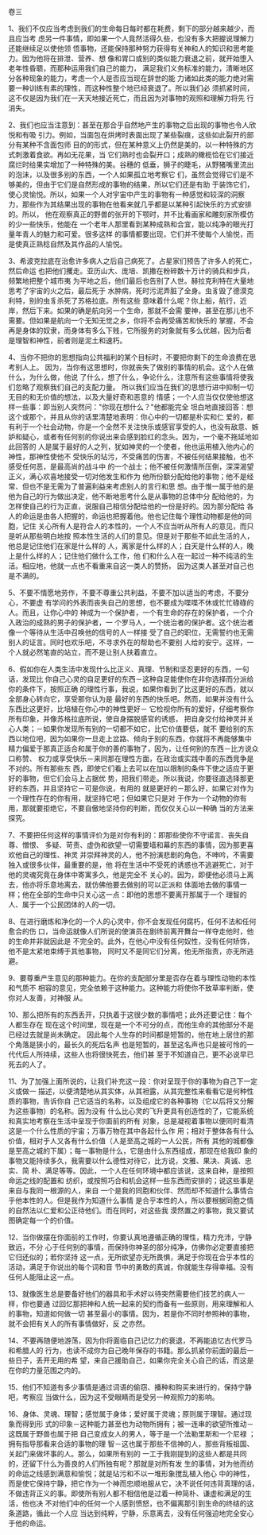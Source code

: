 卷三

1、我们不仅应当考虑到我们的生命每日每时都在耗费，剩下的部分越来越少，而且应当考
虑另一件事情，即如果一个人竟然活得久些，也没有多大把握说理解力还能继续足以使他领
悟事物，还能保持那种努力获得有关神和人的知识和思考能力。因为他将在排泄、营养、想
像和胃口或别的类似能力衰退之前，就开始堕入老年性昏聩，而那种运用我们自己的能力，
满足我们义务标准的能力，清晰地区分各种现象的能力，考虑一个人是否应当现在辞世的能
力诸如此类的能力绝对需要一种训练有素的理性，而这种性整个地已经衰退了。所以我们必
须抓紧时间，这不仅是因为我们在一天天地接近死亡，而且因为对事物的观照和理解力将先
行消失。

2、我们也应当注意到：甚至在那合乎自然地产生的事物之后出现的事物也令人欣悦和有吸
引力。例如，当面包在烘烤时表面出现了某些裂痕，这些如此裂开的部分有某种不含面包师
目的的形式，但在某种意义上仍然是美的，以一种特殊的方式刺激着食欲。再如无花果，当
它们熟时也会裂开口；成熟的橄榄恰在它们接近腐烂时给果实增加了一种特殊的美。谷穗的
低垂，狮子的睫毛，从野猪嘴里流出的泡沫，以及很多别的东西，一个人如果孤立地考察它
们，虽然会觉得它们是不够美的，但由于它们是自然形成的事物的结果，所以它们还是有助
于装饰它们，使心灵愉悦。所以，如果一个人对宇宙中产生的事物有一种感觉和较深的洞察
力，那些作为其结果出现的事物在他看来就几乎都是以某种引起快乐的方式安排的。所以，
他在观察真正的野兽的张开的下颚时，并不比看画家和雕刻家所模仿的少一些快乐，他能在
一个老年人那里看到某种成熟和合宜，能以纯净的眼光打量年青人的魅力和可爱。很多这样
的事情都要出现，它们并不使每个人愉悦，而是使真正熟稔自然及其作品的人愉悦。

3、希波克拉底在治愈许多病人之后自己病死了。占星家们预告了许多人的死亡，然后命运
也把他们攫走。亚历山大、庞培、凯撒在粉碎数十万计的骑兵和步兵，频繁地把整个城市夷
为平地之后，他们最后也告别了人世。赫拉克利特在大量地思考了宇宙的火之后，最后死于
水肿病，死时污泥弄脏了全身。虫豸毁了德漠克利特，别的虫豸杀死了苏格拉底。所有这些
意味着什么呢？你上船，航行，近岸，然后下来。如果的确是航向另一个生命，那就不会需
要神，甚至在那儿也不需要。但如果是航向一个无知无觉之乡，你将不会再受痛苦和快乐的
掌握，不会再是身体的奴隶，而身体有多么下贱，它所服务的对象就有多么优越，因为后者
是理智和神性，前者则是泥土和速朽。

4、当你不把你的思想指向公共福利的某个目标时，不要把你剩下的生命浪费在思考别人上。
因为，当你有这思想时，你就丧失了做别的事情的机会。这个人在做什么，为什么做，他说
了什么，想了什么，争论什么，注意所有这些事情将使我们忽略了观察我们自己的支配力量。
所以我们应当在我们的思想行进中抑制一切无目的和无价值的想法，以及大量好奇和恶意的
情感；一个人应当仅仅使他想这样一些事：即当别人突然问："你现在想什么？"他都能完全
坦白地直接回答：想这个或那个，并且从你的话里清楚地表明：你心中的一切都是朴实和仁
爱的，都有利于一个社会动物，你是一个全然不关注快乐或感官享受的人，也没有敌意、嫉
妒和疑心，或者有任何别的你说出来会感到脸红的念头。因为，一个毫不拖延地如此回答的
人是属于最好的人之列，犹如神灵的一个使者，他也运用植入他内心的神性，那神性使他不
受快乐的玷污，不受痛苦的伤害，不被任何结果接触，也不感受任何恶，是最高尚的战斗中
的一个战士；他不被任何激情所压倒，深深渴望正义，满心欢喜地接受一切对他发生和作为
他所份额分配给他的事物；他不是经常、但也不是无需为了普遍利益来考虑别人的言行和思
想。由于惟一属于他的是他为自己的行为做出决定，他不断地思考什么是从事物的总体中分
配给他的，为怎样使自己的行为正直，说服自己相信分配给他的一份是好的。因为那分配给
各人的命运是由各人把握的，命运也把握着他。他也记住每个理性动物都是他的同胞，记住
关心所有人是符合人的本性的，一个人不应当听从所有人的意见，而只是听从那些明白地按
照本性生活的人们的意见。但是对于那些不如此生活的人，他总是记住他们在家是什么样的
人，离家是什么样的人；白天是什么样的人，晚上是什么样的人；记住他们做什么工作，他
们和什么人在一起过一种不纯洁的生活。相应地，他就一点也不看重来自这一类人的赞扬，
因为这类人甚至对自己也是不满的。

5、不要不情愿地劳作，不要不尊重公共利益，不要不加以适当的考虑，不要分心，不要虚
有学问的外表而丧失自己的思想，也不要成为喋喋不休或忙忙碌碌的人。而且，让你心中的
神成为一个保护者，一个有生命的存在的保护者，一个介入政治的成熟的男子的保护者，一
个罗马人，一个统治者的保护者。这个统治者像一个等待从生活中召唤他的信号的人一样接
受了自己的职位，无需誓约也无需别人的证言。同时也欢乐吧，不寻求外在的帮助也不要别
人给的安宁。这样，一个人就必然笔直的站立，而不是让别人扶着直立。

6、假如你在人类生活中发现什么比正义、真理、节制和坚忍更好的东西，一句话，发现比
你自己心灵的自足更好的东西－这种自足能使你在非你选择而分派给你的条件下，按照正确
的理性行事，我说，如果你看到了比这更好的东西，就以全部身心转向它，享受那你认为是
最好的东西的快乐吧。然而，如果并没有什么东西比这更好，比培植在你心中的神性更好－
它检视你所有的爱好，仔细考察你所有印象，并像苏格拉底所说，使自身摆脱感官的诱惑，
把自身交付给神灵并关心人类；－如果你发现所有别的一切都不如它，比它价值要低，就不
要给别的东西以地位吧，因为如果你一旦走上岔路、倾向于别的东西，你就将不再能够集中
精力偏爱于那真正适合和属于你的善的事物了，因为，让任何别的东西－比方说众口称赞、
权力或享受快乐－来同那在理性方面，在政治或实践中善的东西竞争是不对的。所有那些东
西，即使它们看上去可以在加以限制的条件下使之适应于更好的事物，但它们会马上占据优
势，把我们带走。所以我说，你要径直选择那更好的东西，并且坚持它－可是你说，有用的
就是更好的－那么好，如果它对作为一个理性存在的你有用，就坚持它吧；但如果它只是对
于作为一个动物的你有用，那就要拒绝它，不要自傲地坚持你的判断，而仅仅关心以一种确
当的方法来探究。

7、不要把任何这样的事情评价为是对你有利的：即那些使你不守诺言、丧失自尊、憎恨、
多疑、苛责、虚伪和欲望一切需要墙和幕的东西的事情，因为那更喜欢他自己的理性、神灵
并崇拜神灵的人，他不扮演悲剧的角色，不呻吟，不需要独入或很多伙伴，最重要的是，他
将在生活中不受死的诱惑也不逃避死亡，对于他的灵魂究竟在身体中寄寓多久，他是完全不
关心的。因为，即便他必须马上离去，他亦将乐意地离去，就仿佛他要去做别的可以正派和
体面地去做的事情一样；他在全部的生命中只关心这一点：即他的思想不要离开那属于一个
理智的人、属于一个公民团体的人的一切。

8、在进行磨炼和净化的一个人的心灵中，你不会发现任何腐朽，任何不法和任何愈合的伤
口，当命运就像人们所说的使演员在剧终前离开舞台一样夺走他时，他的生命并非就因此是
不完全的。此外，在他心中没有任何奴性，没有任何矫饰，他不是太紧地束缚于其他事物，
同时又不是同它们分离，他无所指责，亦无所逃避。

9、要尊重产生意见的那种能力。在你的支配部分里是否存在着与理性动物的本性和气质不
相容的意见，完全依赖于这种能力。这种能力将使你不致草率判断，使你对人友善，对神服
从。

10、那么把所有的东西丢开，只执着于这很少数的事情吧；此外还要记住：每个人都生存在
现在这个时间里，现在是一个不可分的点，而他生命的其他部分不是已经过去就是尚未确定。
因此每个人生存的时间都是短暂的，他在地上居住的那个角落是狭小的，最长久的死后名声
也是短暂的，甚至这名声也只是被可怜的一代代后人所持续，这些人也将很快死去，他们甚
至于不知道自己，更不必说早已死去的人了。

11、为了加强上面所说的，让我们补充这一段：你对呈现于你的事物为自己下一定义或做一
描述，以便清楚地从其实体，从其袒露，从其完整性来看看它是何种性质的事物，告诉你自
己它适当的名称，以及组成它的各种事物（它以后将又分解为这些事物）的名称。因为没有
什么比心灵的飞升更具有创造性的了，它能系统和真实地考察在生活中呈现于你面前的所有
对象，总是凝视着事物以便同时看清这是一个什么性质的宇宙；万事万物在其中各起什么作
用；相对于整体各有什么价值，相对于人又各有什么价值（人是至高之城的一人公民，所有
其他的城都像是至高之城的下属）；每一事物是什么，它是由什么东西组成，那现在给我印
象的事物又能持续多久，我需要以什么德性对待它，比方说，文雅、果决、真诚、忠实、简
朴、满足等等。因此，一个人在任何环境中都应该说，这来自神，是按照命运之线的配置和
纺织，或按照巧合和机会这样一些东西而安排的；说这些事是来自与我同一根源的人，来自
一个是我的同胞和伙伴、然而却不知道什么事情合乎他本性的人。但是我作为知道什么事情
是合乎本性的人，所以要根据同胞之情的自然法以仁爱和公正待他们。而在同时，对这些我
漠然置之的事物，我又要试图确定每一个的价值。

12、当你做摆在你面前的工作时，你要认真地遵循正确的理性，精力充沛，宁静致远，不分
心于任何别的事情，而保持你神圣的部分纯净，仿佛你必定要直接把它归还似的；若你坚持
这一点，无所欲望亦无所畏惧，满足于你现在合乎本性的活动，满足于你说出的每个词和音
节中的勇敢的真诚，你就能生存得幸福。没有任何人能阻止这一点。

13、就像医生总是要备好他们的器具和手术好以待突然需要他们技艺的病人一样，你也要通
过回忆那把神和人统一起来的契约而备有一些原则，用来理解和人的事物，知道如何做一切
甚至最小的事情。因为，若是你不同时参照神的事物，就不会把有关人的所有事情做好，反
之亦然。

14、不要再随便地游荡，因为你将面临自己记忆力的衰退，不再能追忆古代罗马和希腊人的
行为，也读不成你为自己晚年保存的书籍。那么抓紧你前面的最后一些日子，丢开无用的希
望，来自己援助自己，如果你完全关心自己的话，而这是在你的力量范围之内的。

15、他们不知道有多少事情是通过词语的偷窃、播种和购买来进行的，保持宁静吧，考察应
当做什么，因为这不受眼睛而是受另一种观照力的影响。

16、身体、灵魂、理智；感觉属于身体；爱好属于灵魂；原则属于理智。通过现象而得到形
式的印象－这种能力甚至也为动物所拥有；被一连串的欲望所推动－这既属于野兽也属于把
自己变成女人的男人，等于是一个法勒里斯和一个尼禄 ；拥有指导那看来合适的事物的理
智－这也属于那些不信神的人，那些背叛祖国、关起门来做坏事的人。那么，如果所有别的
一工于我刚提到的这些人都是共同的，还留下什么为善良的人们所独有呢？那就是对所有发
生的事情，对为他而纺的命运之线感到满意和愉悦；就是玷污和不以一堆形象搅乱植入他心
中的神性，而是使它保持宁静，把它作为一个神而忠顺地服从它，决不说任何违背真理的话，
不做违背正义的事。即使所有别人都不相信他是过着一种简朴、谦虚和满足的生活，他也决
不对他们中的任何一个人感到愤怒，也不偏离那引到生命的终结的这条道路，循此一个人应
当达到纯粹，宁静，乐意离去，没有任何强迫地完全安心于他的命运。